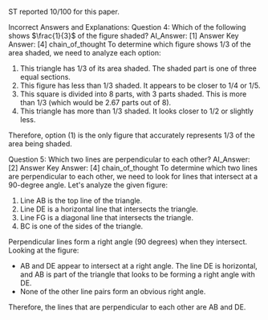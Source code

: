 ST reported 10/100 for this paper.

Incorrect Answers and Explanations:
Question 4: Which of the following shows $\frac{1}{3}$ of the figure shaded?
AI_Answer: [1]
Answer Key Answer: [4]
chain_of_thought To determine which figure shows 1/3 of the area shaded, we need to analyze each option:

1) This triangle has 1/3 of its area shaded. The shaded part is one of three equal sections.
2) This figure has less than 1/3 shaded. It appears to be closer to 1/4 or 1/5.
3) This square is divided into 8 parts, with 3 parts shaded. This is more than 1/3 (which would be 2.67 parts out of 8).
4) This triangle has more than 1/3 shaded. It looks closer to 1/2 or slightly less.

Therefore, option (1) is the only figure that accurately represents 1/3 of the area being shaded.

Question 5: Which two lines are perpendicular to each other?
AI_Answer: [2]
Answer Key Answer: [4]
chain_of_thought To determine which two lines are perpendicular to each other, we need to look for lines that intersect at a 90-degree angle. Let's analyze the given figure:

1. Line AB is the top line of the triangle.
2. Line DE is a horizontal line that intersects the triangle.
3. Line FG is a diagonal line that intersects the triangle.
4. BC is one of the sides of the triangle.

Perpendicular lines form a right angle (90 degrees) when they intersect. Looking at the figure:

- AB and DE appear to intersect at a right angle. The line DE is horizontal, and AB is part of the triangle that looks to be forming a right angle with DE.
- None of the other line pairs form an obvious right angle.

Therefore, the lines that are perpendicular to each other are AB and DE.

